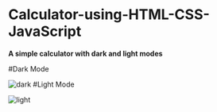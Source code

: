 # Calculator-using-HTML-CSS-JavaScript
__A simple calculator with dark and light modes__

#Dark Mode



![dark](https://user-images.githubusercontent.com/96349715/170009045-930f1bbc-04e2-439f-ab7f-302e056113d2.png)
#Light Mode



![light](https://user-images.githubusercontent.com/96349715/170009068-87e9c013-8517-4ac9-9243-677eb0e3fdef.png)

